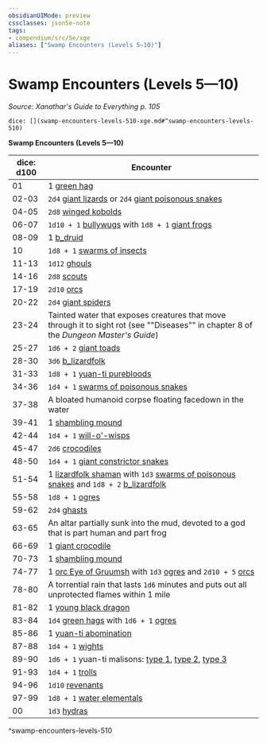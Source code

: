 ```yaml
---
obsidianUIMode: preview
cssclasses: json5e-note
tags:
- compendium/src/5e/xge
aliases: ["Swamp Encounters (Levels 5—10)"]
---
```

# Swamp Encounters (Levels 5—10)
*Source: Xanathar's Guide to Everything p. 105* 

`dice: [](swamp-encounters-levels-510-xge.md#^swamp-encounters-levels-510)`

**Swamp Encounters (Levels 5—10)**

| dice: d100 | Encounter |
|------------|-----------|
| 01 | 1 [green hag](2.%20GM%20Tools/5eTools%20Compendium%20&%20Rules/z_compendium/bestiary/fey/b_green-hag.md) |
| 02-03 | `2d4` [giant lizards](b_giant-lizard.md) or `2d4` [giant poisonous snakes](b_giant-poisonous-snake.md) |
| 04-05 | `2d8` [winged kobolds](b_winged-kobold.md) |
| 06-07 | `1d10 + 1` [bullywugs](b_bullywug.md) with `1d8 + 1` [giant frogs](b_giant-frog.md) |
| 08-09 | 1 [b_druid](b_druid.md) |
| 10 | `1d8 + 1` [swarms of insects](b_swarm-of-insects.md) |
| 11-13 | `1d12` [ghouls](b_ghoul.md) |
| 14-16 | `2d8` [scouts](b_scout.md) |
| 17-19 | `2d10` [orcs](b_orc.md) |
| 20-22 | `2d4` [giant spiders](b_giant-spider.md) |
| 23-24 | Tainted water that exposes creatures that move through it to sight rot (see ""Diseases"" in chapter 8 of the *Dungeon Master's Guide*) |
| 25-27 | `1d6 + 2` [giant toads](b_giant-toad.md) |
| 28-30 | `3d6` [b_lizardfolk](b_lizardfolk.md) |
| 31-33 | `1d8 + 1` [yuan-ti purebloods](b_yuan-ti-pureblood.md) |
| 34-36 | `1d4 + 1` [swarms of poisonous snakes](b_swarm-of-poisonous-snakes.md) |
| 37-38 | A bloated humanoid corpse floating facedown in the water |
| 39-41 | 1 [shambling mound](b_shambling-mound.md) |
| 42-44 | `1d4 + 1` [will-o'-wisps](b_will-o-wisp.md) |
| 45-47 | `2d6` [crocodiles](b_crocodile.md) |
| 48-50 | `1d4 + 1` [giant constrictor snakes](b_giant-constrictor-snake.md) |
| 51-54 | 1 [lizardfolk shaman](b_lizardfolk-shaman.md) with `1d3` [swarms of poisonous snakes](b_swarm-of-poisonous-snakes.md) and `1d8 + 2` [b_lizardfolk](b_lizardfolk.md) |
| 55-58 | `1d8 + 1` [ogres](b_ogre.md) |
| 59-62 | `2d4` [ghasts](b_ghast.md) |
| 63-65 | An altar partially sunk into the mud, devoted to a god that is part human and part frog |
| 66-69 | 1 [giant crocodile](b_giant-crocodile.md) |
| 70-73 | 1 [shambling mound](b_shambling-mound.md) |
| 74-77 | 1 [orc Eye of Gruumsh](b_orc-eye-of-gruumsh.md) with `1d3` [ogres](b_ogre.md) and `2d10 + 5` [orcs](b_orc.md) |
| 78-80 | A torrential rain that lasts `1d6` minutes and puts out all unprotected flames within 1 mile |
| 81-82 | 1 [young black dragon](b_young-black-dragon.md) |
| 83-84 | `1d4` [green hags](2.%20GM%20Tools/5eTools%20Compendium%20&%20Rules/z_compendium/bestiary/fey/b_green-hag.md) with `1d6 + 1` [ogres](b_ogre.md) |
| 85-86 | 1 [yuan-ti abomination](b_yuan-ti-abomination.md) |
| 87-88 | `1d4 + 1` [wights](b_wight.md) |
| 89-90 | `1d6 + 1` yuan-ti malisons: [type 1](b_yuan-ti-malison-type-1.md), [type 2](b_yuan-ti-malison-type-2.md), [type 3](b_yuan-ti-malison-type-3.md) |
| 91-93 | `1d4 + 1` [trolls](b_troll.md) |
| 94-96 | `1d10` [revenants](b_revenant.md) |
| 97-99 | `1d8 + 1` [water elementals](b_water-elemental.md) |
| 00 | `1d3` [hydras](b_hydra.md) |
^swamp-encounters-levels-510